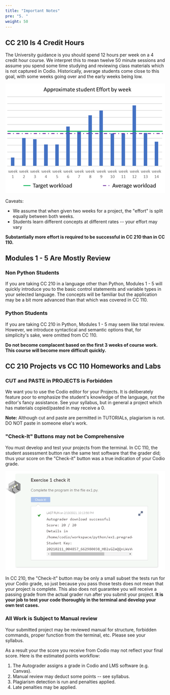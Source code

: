 ```yaml
---
title: "Important Notes"
pre: "5. "
weight: 50
---
```


## CC 210 Is 4 Credit Hours

The University guidance is you should spend 12 hours per week on a 4 credit hour course.  We interpret this to mean twelve 50 minute sessions and assume you spend some time studying and reviewing class materials which is not captured in Codio.  Historically, average students come close to this goal, with some weeks going over and the early weeks being low.  

![Weekly Effort](/images/0a-codio-intro/effort.png)

Caveats:
* We assume that when given two weeks for a project, the "effort" is split equally between both weeks.
* Students learn different concepts at different rates -- your effort may vary

**Substantially more effort is required to be successful in CC 210 than in CC 110.**

## Modules 1 - 5 Are Mostly Review

### Non Python Students

If you are taking CC 210 in a language other than Python, Modules 1 - 5 will quickly introduce you to the basic control statements and variable types in your selected language.  The concepts will be familiar but the application may be a bit more advanced than that which was covered in CC 110.

### Python Students

If you are taking CC 210 in Python, Modules 1 - 5 may seem like total review.  However, we introduce syntactical and semantic options that, for simplicity's sake, were omitted from CC 110. 

**Do not become complacent based on the first 3 weeks of course work. This course will become more difficult quickly.**

## CC 210 Projects vs CC 110 Homeworks and Labs

### CUT and PASTE in PROJECTS is Forbidden

We want you to use the Codio editor for your Projects.  It is deliberately feature poor to emphasize the student's knowledge of the language, not the editor's fancy assistance.  See your syllabus, but in general a project which has materials copied/pasted in may receive a 0.

**Note:** Although cut and paste are permitted in TUTORIALs, plagiarism is not. DO NOT paste in someone else's work.

### "Check-It" Buttons may not be Comprehensive

You must develop and test your projects from the terminal.  In CC 110, the student assessment button ran the same test software that the grader did; thus your score on the "Check-it" button was a true indication of your Codio grade.

![Check It Output](/images/0a-codio-intro/checkit.png)

In CC 210, the "Check-it" button may be only a small subset the tests run for your Codio grade, so just because you pass those tests does not mean that your project is complete. This also does not guarantee you will receive a passing grade from the actual grader run after you submit your project. **It is your job to test your code thoroughly in the terminal and develop your own test cases.**

### All Work is Subject to Manual review

Your submitted project may be reviewed manual for structure, forbidden commands, proper function from the terminal, etc.  Please see your syllabus.  

As a result your the score you receive from Codio may not reflect your final score. Here is the estimated points workflow:

1. The Autograder assigns a grade in Codio and LMS software (e.g. Canvas).
3. Manual review may deduct some points -- see syllabus.
4. Plagiarism detection is run and penalties applied.
4. Late penalties may be applied.
